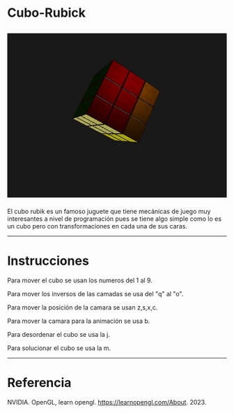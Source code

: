 # Cubo-Rubick
![Cubo_img](cubo.jpeg)
---

El cubo rubik es un famoso juguete que tiene mecánicas de juego muy interesantes a nivel de programación pues se tiene algo simple como lo es un cubo pero con transformaciones en cada una de sus caras. 

---

# Instrucciones

Para mover el cubo se usan los numeros del 1 al 9.

Para mover los inversos de las camadas se usa del "q" al "o".

Para mover la posición de la camara se usan z,s,x,c.

Para mover la camara para la animación se usa b.

Para desordenar el cubo se usa la j.

Para solucionar el cubo se usa la m.

---

# Referencia

NVIDIA. OpenGL, learn opengl. https://learnopengl.com/About. 2023.
